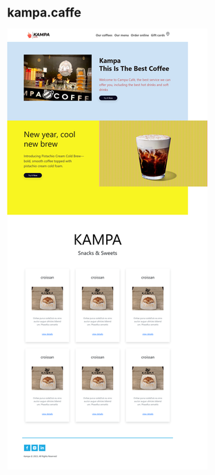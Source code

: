# kampa.caffe

![](https://github.com/mshabana0/kampa.caffe/blob/0a7c5e13549ea82897aa7d763a4b1557bae7e665/FireShot%20Capture%20002%20-%20Kampa.websit%20-%20.png)
